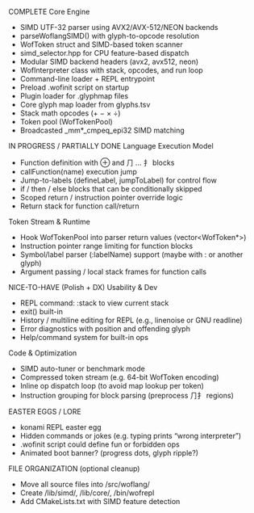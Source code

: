 COMPLETE
Core Engine
- SIMD UTF-32 parser using AVX2/AVX-512/NEON backends
- parseWoflangSIMD() with glyph-to-opcode resolution
- WofToken struct and SIMD-based token scanner
- simd_selector.hpp for CPU feature-based dispatch
- Modular SIMD backend headers (avx2, avx512, neon)
- WofInterpreter class with stack, opcodes, and run loop
- Command-line loader + REPL entrypoint
- Preload .wofinit script on startup
- Plugin loader for .glyphmap files
- Core glyph map loader from glyphs.tsv
- Stack math opcodes (+ − × ÷)
- Token pool (WofTokenPool)
- Broadcasted _mm*_cmpeq_epi32 SIMD matching

IN PROGRESS / PARTIALLY DONE
Language Execution Model
- Function definition with ⊕ and ⺆ ... ⺘ blocks
- callFunction(name) execution jump
- Jump-to-labels (defineLabel, jumpToLabel) for control flow
- if / then / else blocks that can be conditionally skipped
- Scoped return / instruction pointer override logic
- Return stack for function call/return

Token Stream & Runtime
- Hook WofTokenPool into parser return values (vector<WofToken*>)
- Instruction pointer range limiting for function blocks
- Symbol/label parser (:labelName) support (maybe with : or another glyph)
- Argument passing / local stack frames for function calls

NICE-TO-HAVE (Polish + DX)
Usability & Dev
- REPL command: :stack to view current stack
- exit() built-in
- History / multiline editing for REPL (e.g., linenoise or GNU readline)
- Error diagnostics with position and offending glyph
- Help/command system for built-in ops

Code & Optimization
- SIMD auto-tuner or benchmark mode
- Compressed token stream (e.g. 64-bit WofToken encoding)
- Inline op dispatch loop (to avoid map lookup per token)
- Instruction grouping for block parsing (preprocess ⺆⺘ regions)

EASTER EGGS / LORE
- konami REPL easter egg
- Hidden commands or jokes (e.g. typing prints “wrong interpreter”)
- .wofinit script could define fun or forbidden ops
- Animated boot banner? (progress dots, glyph ripple?)

FILE ORGANIZATION (optional cleanup)
- Move all source files into /src/woflang/
- Create /lib/simd/, /lib/core/, /bin/wofrepl
- Add CMakeLists.txt with SIMD feature detection